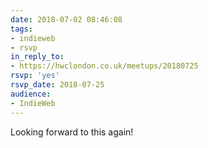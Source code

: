 ```yaml
---
date: 2018-07-02 08:46:08
tags:
- indieweb
- rsvp
in_reply_to:
- https://hwclondon.co.uk/meetups/20180725
rsvp: 'yes'
rsvp_date: 2018-07-25
audience:
- IndieWeb
---
```


Looking forward to this again!
